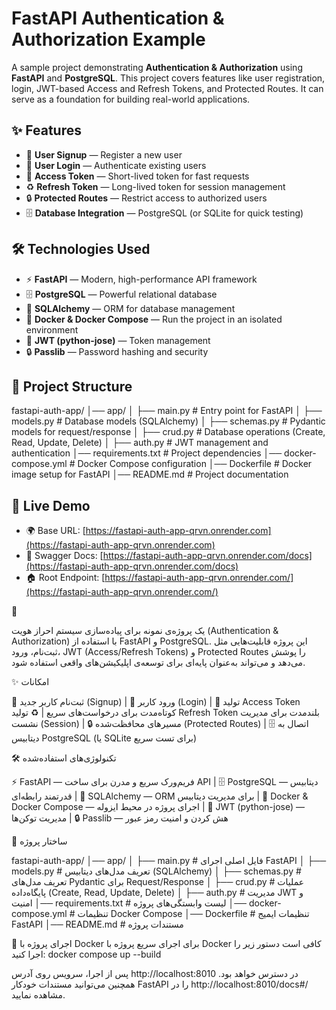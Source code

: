 # FastAPI Authentication & Authorization Example

A sample project demonstrating **Authentication & Authorization** using **FastAPI** and **PostgreSQL**. This project covers features like user registration, login, JWT-based Access and Refresh Tokens, and Protected Routes. It can serve as a foundation for building real-world applications.

## ✨ Features

- 📝 **User Signup** — Register a new user
- 🔐 **User Login** — Authenticate existing users
- 🔑 **Access Token** — Short-lived token for fast requests
- ♻️ **Refresh Token** — Long-lived token for session management
- 🔒 **Protected Routes** — Restrict access to authorized users
- 🗄 **Database Integration** — PostgreSQL (or SQLite for quick testing)

## 🛠 Technologies Used

- ⚡ **FastAPI** — Modern, high-performance API framework
- 🗄 **PostgreSQL** — Powerful relational database
- 🧩 **SQLAlchemy** — ORM for database management
- 🐳 **Docker & Docker Compose** — Run the project in an isolated environment
- 🔑 **JWT (python-jose)** — Token management
- 🔒 **Passlib** — Password hashing and security

## 📂 Project Structure
fastapi-auth-app/
│── app/
│ ├── main.py # Entry point for FastAPI
│ ├── models.py # Database models (SQLAlchemy)
│ ├── schemas.py # Pydantic models for request/response
│ ├── crud.py # Database operations (Create, Read, Update, Delete)
│ ├── auth.py # JWT management and authentication
│── requirements.txt # Project dependencies
│── docker-compose.yml # Docker Compose configuration
│── Dockerfile # Docker image setup for FastAPI
│── README.md # Project documentation

## 🚀 Live Demo
- 🌍 Base URL: [https://fastapi-auth-app-qrvn.onrender.com](https://fastapi-auth-app-qrvn.onrender.com)  
- 📑 Swagger Docs: [https://fastapi-auth-app-qrvn.onrender.com/docs](https://fastapi-auth-app-qrvn.onrender.com/docs)  
- 🏠 Root Endpoint: [https://fastapi-auth-app-qrvn.onrender.com/](https://fastapi-auth-app-qrvn.onrender.com/)  

🚀

یک پروژه‌ی نمونه برای پیاده‌سازی سیستم احراز هویت (Authentication & Authorization) با استفاده از FastAPI و PostgreSQL. این پروژه قابلیت‌هایی مثل ثبت‌نام، ورود، JWT (Access/Refresh Tokens) و Protected Routes را پوشش می‌دهد و می‌تواند به‌عنوان پایه‌ای برای توسعه‌ی اپلیکیشن‌های واقعی استفاده شود.

✨ امکانات

📝 ثبت‌نام کاربر جدید (Signup) | 🔐 ورود کاربر (Login) | 🔑 تولید Access Token کوتاه‌مدت برای درخواست‌های سریع | ♻️ تولید Refresh Token بلندمدت برای مدیریت نشست (Session) | 🔒 مسیرهای محافظت‌شده (Protected Routes) | 🗄 اتصال به دیتابیس PostgreSQL (یا SQLite برای تست سریع)

🛠 تکنولوژی‌های استفاده‌شده

⚡ FastAPI — فریم‌ورک سریع و مدرن برای ساخت API | 🗄 PostgreSQL — دیتابیس قدرتمند رابطه‌ای | 🧩 SQLAlchemy — ORM برای مدیریت دیتابیس | 🐳 Docker & Docker Compose — اجرای پروژه در محیط ایزوله | 🔑 JWT (python-jose) — مدیریت توکن‌ها | 🔒 Passlib — هش کردن و امنیت رمز عبور

📂 ساختار پروژه

fastapi-auth-app/
│── app/
│ ├── main.py # فایل اصلی اجرای FastAPI
│ ├── models.py # تعریف مدل‌های دیتابیس (SQLAlchemy)
│ ├── schemas.py # تعریف مدل‌های Pydantic برای Request/Response
│ ├── crud.py # عملیات پایگاه‌داده (Create, Read, Update, Delete)
│ ├── auth.py # مدیریت JWT و امنیت
│── requirements.txt # لیست وابستگی‌های پروژه
│── docker-compose.yml # تنظیمات Docker Compose
│── Dockerfile # تنظیمات ایمیج FastAPI
│── README.md # مستندات پروژه

🚀 اجرای پروژه با Docker
برای اجرای سریع پروژه با Docker کافی است دستور زیر را اجرا کنید:
docker compose up --build

پس از اجرا، سرویس روی آدرس http://localhost:8010
در دسترس خواهد بود. همچنین می‌توانید مستندات خودکار FastAPI را 
در http://localhost:8010/docs#/
مشاهده نمایید.

